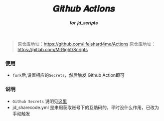 <div align='center'>
<h1>𝑮𝒊𝒕𝒉𝒖𝒃 𝑨𝒄𝒕𝒊𝒐𝒏𝒔 </h1>𝒇𝒐𝒓 𝒋𝒅_𝒔𝒄𝒓𝒊𝒑𝒕𝒔
</div>
<br >
<br >

>原仓库地址：https://github.com/lifeishard4me/Actions
>原仓库地址：https://gitlab.com/MrRight/Scripts
### 使用
- `fork`后,设置相应的`Secrets`，然后触发 Github Action即可

### 说明


- `Github Secrets` 说明见[这里](https://raw.githubusercontent.com/HiJohnDoe/jd_actions/MrRight/githubAction.md)
- jd_sharecode.yml 是来用获取账号下的互助码的，平时没什么作用，已改为手动触发




 
